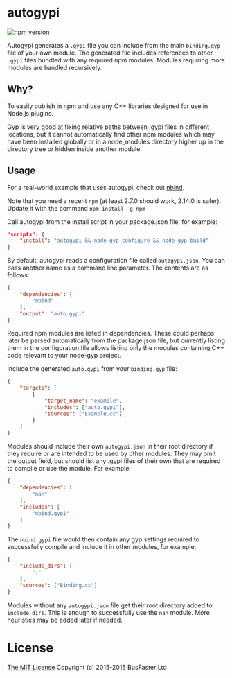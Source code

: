 autogypi
========

[![npm version](https://img.shields.io/npm/v/autogypi.svg)](https://www.npmjs.com/package/autogypi)

Autogypi generates a `.gypi` file you can include from the main `binding.gyp` file of your own module.
The generated file includes references to other `.gypi` files bundled with any required npm modules.
Modules requiring more modules are handled recursively.

Why?
----

To easily publish in npm and use any C++ libraries designed for use in Node.js plugins.

Gyp is very good at fixing relative paths between .gypi files in different locations, but it cannot automatically find other npm modules
which may have been installed globally or in a node_modules directory higher up in the directory tree or hidden inside another module.

Usage
-----

For a real-world example that uses autogypi, check out [nbind](https://www.npmjs.com/package/nbind).

Note that you need a recent `npm` (at least 2.7.0 should work, 2.14.0 is safer). Update it with the command `npm install -g npm`

Call autogypi from the install script in your package.json file, for example:

```json
"scripts": {
    "install": "autogypi && node-gyp configure && node-gyp build"
}
```

By default, autogypi reads a configuration file called `autogypi.json`. You can pass another name as a command line parameter.
The contents are as follows:

```json
{
    "dependencies": [
        "nbind"
    ],
    "output": "auto.gypi"
}
```

Required npm modules are listed in dependencies. These could perhaps later be parsed automatically from the package.json file, but
currently listing them in the configuration file allows listing only the modules containing C++ code relevant to your node-gyp project.

Include the generated `auto.gypi` from your `binding.gyp` file:

```json
{
    "targets": [
        {
            "target_name": "example",
            "includes": ["auto.gypi"],
            "sources": ["Example.cc"]
        }
    ]
}
```

Modules should include their own `autogypi.json` in their root directory if they require or are intended to be used by other modules.
They may omit the output field, but should list any .gypi files of their own that are required to compile or use the module. For example:

```json
{
    "dependencies": [
        "nan"
    ],
    "includes": [
        "nbind.gypi"
    ]
}
```

The `nbind.gypi` file would then contain any gyp settings required to successfully compile and include it in other modules, for example:

```json
{
    "include_dirs": [
        "."
    ],
    "sources": ["Binding.cc"]
}
```

Modules without any `autogypi.json` file get their root directory added to `include_dirs`.
This is enough to successfully use the `nan` module. More heuristics may be added later if needed.

License
=======

[The MIT License](https://raw.githubusercontent.com/charto/autogypi/master/LICENSE)
Copyright (c) 2015-2016 BusFaster Ltd
